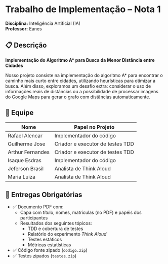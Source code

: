 # Trabalho de Implementação – Nota 1  
**Disciplina:** Inteligência Artificial (IA)  
**Professor:** Eanes  

## 📋 Descrição

**Implementação do Algoritmo A\* para Busca da Menor Distância entre Cidades**

Nosso projeto consiste na implementação do algoritmo A* para encontrar o caminho mais curto entre cidades, utilizando heurísticas para otimizar a busca. Além disso, exploramos um desafio extra: considerar o uso de informações reais de distâncias ou a possibilidade de processar imagens do Google Maps para gerar o grafo com distâncias automaticamente.

## 👥 Equipe

| Nome          | Papel no Projeto                     |
|-----------------------|--------------------------------------|
| Rafael Alencar        | Implementador do código              |
| Guilherme Jose        | Criador e executor de testes TDD     |
| Arthur Fernandes      | Criador e executor de testes TDD     |
| Isaque Esdras         | Implementador do código              |
| Jeferson Brasil       | Analista de Think Aloud              |
| Maria Luiza           | Analista de Think Aloud              |

## 📄 Entregas Obrigatórias

- ✅ Documento PDF com:
  - Capa com título, nomes, matrículas (no PDF) e papéis dos participantes
  - Resultados dos seguintes tópicos:
    - TDD e cobertura de testes
    - Relatório do experimento *Think Aloud*
    - Testes estáticos
    - Métricas estatísticas
- ✅ Código fonte zipado (`codigo.zip`)
- ✅ Testes zipados (`testes.zip`)
